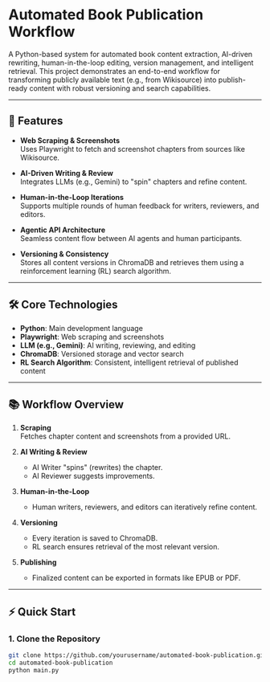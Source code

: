 # Automated Book Publication Workflow

A Python-based system for automated book content extraction, AI-driven rewriting, human-in-the-loop editing, version management, and intelligent retrieval. This project demonstrates an end-to-end workflow for transforming publicly available text (e.g., from Wikisource) into publish-ready content with robust versioning and search capabilities.

---

## 🚀 Features

- **Web Scraping & Screenshots**  
  Uses Playwright to fetch and screenshot chapters from sources like Wikisource.

- **AI-Driven Writing & Review**  
  Integrates LLMs (e.g., Gemini) to "spin" chapters and refine content.

- **Human-in-the-Loop Iterations**  
  Supports multiple rounds of human feedback for writers, reviewers, and editors.

- **Agentic API Architecture**  
  Seamless content flow between AI agents and human participants.

- **Versioning & Consistency**  
  Stores all content versions in ChromaDB and retrieves them using a reinforcement learning (RL) search algorithm.

---

## 🛠️ Core Technologies

- **Python**: Main development language  
- **Playwright**: Web scraping and screenshots  
- **LLM (e.g., Gemini)**: AI writing, reviewing, and editing  
- **ChromaDB**: Versioned storage and vector search  
- **RL Search Algorithm**: Consistent, intelligent retrieval of published content

---

## 📚 Workflow Overview

1. **Scraping**  
   Fetches chapter content and screenshots from a provided URL.

2. **AI Writing & Review**  
   - AI Writer "spins" (rewrites) the chapter.  
   - AI Reviewer suggests improvements.

3. **Human-in-the-Loop**  
   - Human writers, reviewers, and editors can iteratively refine content.

4. **Versioning**  
   - Every iteration is saved to ChromaDB.  
   - RL search ensures retrieval of the most relevant version.

5. **Publishing**  
   - Finalized content can be exported in formats like EPUB or PDF.

---

## ⚡ Quick Start

### 1. Clone the Repository

```bash
git clone https://github.com/yourusername/automated-book-publication.git
cd automated-book-publication
python main.py
